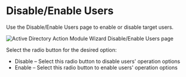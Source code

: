 # Disable/Enable Users

Use the Disable/Enable Users page to enable or disable target users.

![Active Directory Action Module Wizard Disable/Enable Users page](/img/product_docs/accessanalyzer/12.0/admin/action/activedirectory/operations/disableenableusers.webp)

Select the radio button for the desired option:

- Disable – Select this radio button to disable users' operation options
- Enable – Select this radio button to enable users' operation options

